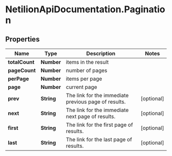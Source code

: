 # NetilionApiDocumentation.Pagination

## Properties
Name | Type | Description | Notes
------------ | ------------- | ------------- | -------------
**totalCount** | **Number** | items in the result | 
**pageCount** | **Number** | number of pages | 
**perPage** | **Number** | items per page | 
**page** | **Number** | current page | 
**prev** | **String** | The link for the immediate previous page of results. | [optional] 
**next** | **String** | The link for the immediate next page of results. | [optional] 
**first** | **String** | The link for the first page of results. | [optional] 
**last** | **String** | The link for the last page of results. | [optional] 


